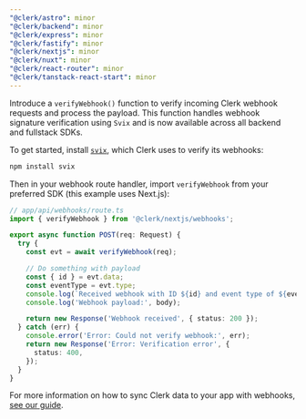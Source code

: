 ```yaml
---
"@clerk/astro": minor
"@clerk/backend": minor
"@clerk/express": minor
"@clerk/fastify": minor
"@clerk/nextjs": minor
"@clerk/nuxt": minor
"@clerk/react-router": minor
"@clerk/tanstack-react-start": minor
---
```


Introduce a `verifyWebhook()` function to verify incoming Clerk webhook requests and process the payload. This function handles webhook signature verification using `Svix` and is now available across all backend and fullstack SDKs.

To get started, install [`svix`](https://www.npmjs.com/package/svix), which Clerk uses to verify its webhooks:

```ts
npm install svix
```

Then in your webhook route handler, import `verifyWebhook` from your preferred SDK (this example uses Next.js):

```ts
// app/api/webhooks/route.ts
import { verifyWebhook } from '@clerk/nextjs/webhooks';

export async function POST(req: Request) {
  try {
    const evt = await verifyWebhook(req);

    // Do something with payload
    const { id } = evt.data;
    const eventType = evt.type;
    console.log(`Received webhook with ID ${id} and event type of ${eventType}`);
    console.log('Webhook payload:', body);

    return new Response('Webhook received', { status: 200 });
  } catch (err) {
    console.error('Error: Could not verify webhook:', err);
    return new Response('Error: Verification error', {
      status: 400,
    });
  }
}
```

For more information on how to sync Clerk data to your app with webhooks, [see our guide](https://clerk.com/docs/webhooks/sync-data).